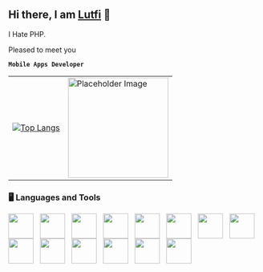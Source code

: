 ## Hi there, I am [Lutfi](https://www.instagram.com/lutfiseptian10/?hl=id) 👋

I Hate PHP.

Pleased to meet you

**`Mobile Apps Developer`**

<table>
  <tr>
    <td>
      <a href="https://github.com/lutfiseptian">
        <img align="center" src="https://github-readme-stats.vercel.app/api/top-langs/?username=lutfiseptian&layout=compact" alt="Top Langs" />
      </a>
    </td>
    <td>
      <img align="center" width="200" height="200" src="https://assets.ggwp.id/2023/06/R-1-640x360.jpg" alt="Placeholder Image" />
    </td>
  </tr>
</table>

### 🖥️ Languages and Tools
<img align="left" width="50" height="50" style="padding-right:10px" src="https://cdn.jsdelivr.net/gh/devicons/devicon/icons/dart/dart-original.svg">
<img align="left" width="50" height="50" style="padding-right:10px" src="https://cdn.jsdelivr.net/gh/devicons/devicon/icons/androidstudio/androidstudio-original.svg">
<img align="left" width="50" height="50" style="padding-right:10px" src="https://cdn.jsdelivr.net/gh/devicons/devicon/icons/java/java-original-wordmark.svg">
<img align="left" width="50" height="50" style="padding-right:10px" src="https://cdn.jsdelivr.net/gh/devicons/devicon/icons/github/github-original-wordmark.svg">
<img align="left" width="50" height="50" style="padding-right:10px" src="https://cdn.jsdelivr.net/gh/devicons/devicon/icons/git/git-original.svg">
<img align="left" width="50" height="50" style="padding-right:10px" src="https://cdn.jsdelivr.net/gh/devicons/devicon/icons/flutter/flutter-original.svg">
<img align="left" width="50" height="50" style="padding-right:10px" src="https://cdn.jsdelivr.net/gh/devicons/devicon/icons/kotlin/kotlin-original.svg">
<img align="left" width="50" height="50" style="padding-right:10px" src="https://cdn.jsdelivr.net/gh/devicons/devicon/icons/mysql/mysql-original.svg">
<img align="left" width="50" height="50" style="padding-right:10px" src="https://cdn.jsdelivr.net/gh/devicons/devicon/icons/android/android-original.svg">
<img align="left" width="50" height="50" style="padding-right:10px" src="https://cdn.jsdelivr.net/gh/devicons/devicon/icons/apple/apple-original.svg">
<img align="left" width="50" height="50" style="padding-right:10px" src="https://cdn.jsdelivr.net/gh/devicons/devicon/icons/gradle/gradle-plain.svg">
<img align="left" width="50" height="50" style="padding-right:10px" src="https://cdn.jsdelivr.net/gh/devicons/devicon/icons/windows8/windows8-original.svg">
<img align="left" width="50" height="50" style="padding-right:10px" src="https://cdn.jsdelivr.net/gh/devicons/devicon/icons/slack/slack-original.svg">
<img align="left" width="50" height="50" style="padding-right:10px" src="https://cdn.jsdelivr.net/gh/devicons/devicon/icons/jira/jira-original.svg">
